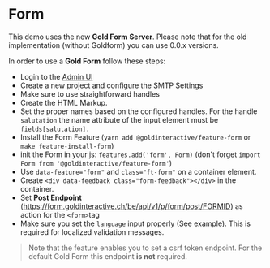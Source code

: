 # Form

This demo uses the new **Gold Form Server**. Please note that for the old implementation (without Goldform) you can use 0.0.x versions.

In order to use a **Gold Form** follow these steps:

- Login to the [Admin UI](https://form.goldinteractive.ch)
- Create a new project and configure the SMTP Settings
- Make sure to use straightforward handles
- Create the HTML Markup.
- Set the proper names based on the configured handles. For the handle `salutation` the name attribute of the input element must be `fields[salutation].`
- Install the Form Feature (`yarn add @goldinteractive/feature-form` or `make feature-install-form`)
- init the Form in your js: `features.add('form', Form)` (don't forget `import Form from '@goldinteractive/feature-form'`)
- Use `data-feature="form"` and `class="ft-form"` on a container element.
- Create `<div data-feedback class="form-feedback"></div>` in the container.
- Set **Post Endpoint** (https://form.goldinteractive.ch/be/api/v1/p/form/post/FORMID) as action for the `<form>`tag
- Make sure you set the `language` input properly (See example). This is required for localized validation messages.

> Note that the feature enables you to set a csrf token endpoint. For the default Gold Form this endpoint **is not** required.
